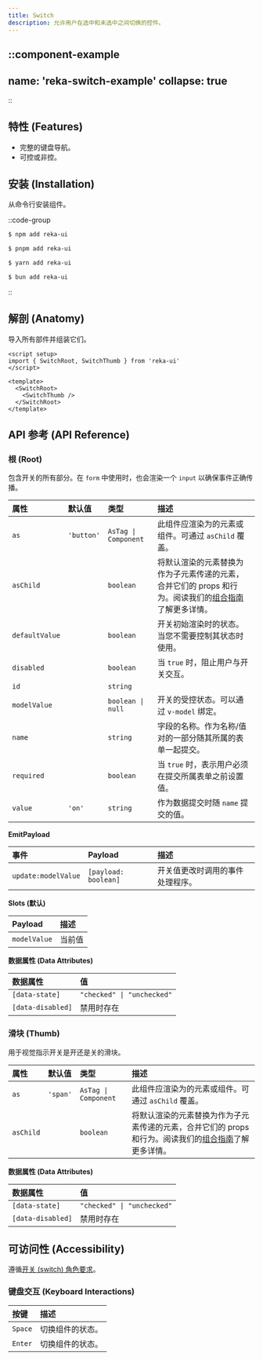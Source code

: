 ```yaml
---
title: Switch
description: 允许用户在选中和未选中之间切换的控件。
---
```


::component-example
---
name: 'reka-switch-example'
collapse: true
---
::

## 特性 (Features)

* 完整的键盘导航。
* 可控或非控。


## 安装 (Installation)

从命令行安装组件。

::code-group
```bash [npm]
$ npm add reka-ui
```
```bash [pnpm]
$ pnpm add reka-ui
```
```bash [yarn]
$ yarn add reka-ui
```
```bash [bun]
$ bun add reka-ui
```
::

## 解剖 (Anatomy)

导入所有部件并组装它们。

```vue
<script setup>
import { SwitchRoot, SwitchThumb } from 'reka-ui'
</script>

<template>
  <SwitchRoot>
    <SwitchThumb />
  </SwitchRoot>
</template>
```

## API 参考 (API Reference)

### 根 (Root)

包含开关的所有部分。在 `form` 中使用时，也会渲染一个 `input` 以确保事件正确传播。

| 属性         | 默认值   | 类型                 | 描述                                                                |
| :----------- | :------- | :------------------- | :------------------------------------------------------------------ |
| `as`         | `'button'` | `AsTag \| Component` | 此组件应渲染为的元素或组件。可通过 `asChild` 覆盖。                 |
| `asChild`    |          | `boolean`            | 将默认渲染的元素替换为作为子元素传递的元素，合并它们的 props 和行为。阅读我们的[组合指南](https://www.google.com/search?q=https://reka-ui.dev/guides/composition)了解更多详情。 |
| `defaultValue` |          | `boolean`            | 开关初始渲染时的状态。当您不需要控制其状态时使用。                  |
| `disabled`   |          | `boolean`            | 当 `true` 时，阻止用户与开关交互。                                  |
| `id`         |          | `string`             |                                                                     |
| `modelValue` |          | `boolean \| null`    | 开关的受控状态。可以通过 `v-model` 绑定。                           |
| `name`       |          | `string`             | 字段的名称。作为名称/值对的一部分随其所属的表单一起提交。           |
| `required`   |          | `boolean`            | 当 `true` 时，表示用户必须在提交所属表单之前设置值。                |
| `value`      | `'on'`   | `string`             | 作为数据提交时随 `name` 提交的值。                                  |

**EmitPayload**

| 事件             | Payload         | 描述                   |
| :--------------- | :-------------- | :--------------------- |
| `update:modelValue` | `[payload: boolean]` | 开关值更改时调用的事件处理程序。 |

**Slots (默认)**

| Payload     | 描述     |
| :---------- | :------- |
| `modelValue` | 当前值   |

**数据属性 (Data Attributes)**

| 数据属性         | 值                       |
| :--------------- | :----------------------- |
| `[data-state]`   | `"checked" \| "unchecked"` |
| `[data-disabled]` | 禁用时存在               |

### 滑块 (Thumb)

用于视觉指示开关是开还是关的滑块。

| 属性      | 默认值   | 类型                 | 描述                                                                |
| :-------- | :------- | :------------------- | :------------------------------------------------------------------ |
| `as`      | `'span'` | `AsTag \| Component` | 此组件应渲染为的元素或组件。可通过 `asChild` 覆盖。                 |
| `asChild` |          | `boolean`            | 将默认渲染的元素替换为作为子元素传递的元素，合并它们的 props 和行为。阅读我们的[组合指南](https://www.google.com/search?q=https://reka-ui.dev/guides/composition)了解更多详情。 |

**数据属性 (Data Attributes)**

| 数据属性         | 值                       |
| :--------------- | :----------------------- |
| `[data-state]`   | `"checked" \| "unchecked"` |
| `[data-disabled]` | 禁用时存在               |

## 可访问性 (Accessibility)

遵循[开关 (switch) 角色要求](https://www.w3.org/WAI/ARIA/apg/patterns/switch/)。

### 键盘交互 (Keyboard Interactions)

| 按键  | 描述           |
| :---- | :------------- |
| `Space` | 切换组件的状态。 |
| `Enter` | 切换组件的状态。 |
